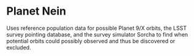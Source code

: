 # Planet Nein

Uses reference population data for possible Planet 9/X orbits, the LSST survey pointing database, and the survey simulator Sorcha to find when potential orbits could possibly observed and thus be discovered or excluded.
